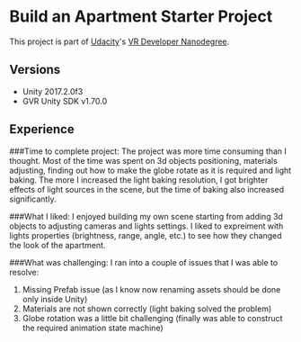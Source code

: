 # Build an Apartment Starter Project

This project is part of [Udacity](https://www.udacity.com "Udacity - Be in demand")'s [VR Developer Nanodegree](https://www.udacity.com/course/vr-developer-nanodegree--nd017).

## Versions
- Unity 2017.2.0f3
- GVR Unity SDK v1.70.0

## Experience

###Time to complete project: 
The project was more time consuming than I thought. Most of the time was spent on 3d objects positioning, materials adjusting, finding out how to make the globe rotate as it is required and light baking. The more I increased the light baking resolution, I got brighter effects of light sources in the scene, but the time of baking also increased significantly.

###What I liked: 
I enjoyed building my own scene starting from adding 3d objects to adjusting cameras and lights settings. I liked to expreiment with lights properties (brightness, range, angle, etc.) to see how they changed the look of the apartment. 

###What was challenging: 
I ran into a couple of issues that I was able to resolve: 
1. Missing Prefab issue (as I know now renaming assets should be done only inside Unity)
2. Materials are not shown correctly (light baking solved the problem)
3. Globe rotation was a little bit challenging (finally was able to construct the required animation state machine)
